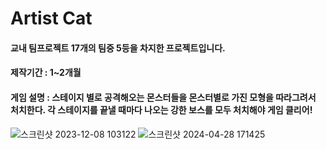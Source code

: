 # Artist Cat

#### 교내 팀프로젝트 17개의 팀중 5등을 차지한 프로젝트입니다.
#### 제작기간 : 1~2개월
#### 게임 설명 : 스테이지 별로 공격해오는 몬스터들을 몬스터별로 가진 모형을 따라그려서 처치한다. 각 스테이지를 끝낼 때마다 나오는 강한 보스를 모두 처치해야 게임 클리어!

![스크린샷 2023-12-08 103122](https://github.com/Inheoseongbin/ArtistCat/assets/98994220/e1ae4757-8f6d-4944-9371-25c171e69532)
![스크린샷 2024-04-28 171425](https://github.com/Inheoseongbin/ArtistCat/assets/98994220/5f22437a-19cf-474a-ab5b-909b3c551df0)
